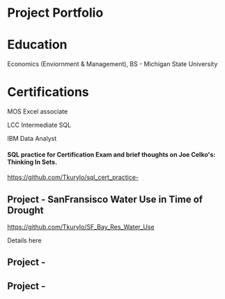 # Project Portfolio

# Education
Economics (Enviornment & Management), BS - Michigan State University

# Certifications 
MOS Excel associate 

LCC Intermediate SQL

IBM Data Analyst 

#### SQL practice for Certification Exam and brief thoughts on Joe Celko's: Thinking In Sets. 
https://github.com/Tkurylo/sql_cert_practice-

## Project - SanFransisco Water Use in Time of Drought
https://github.com/Tkurylo/SF_Bay_Res_Water_Use

Details here

## Project -

## Project - 
